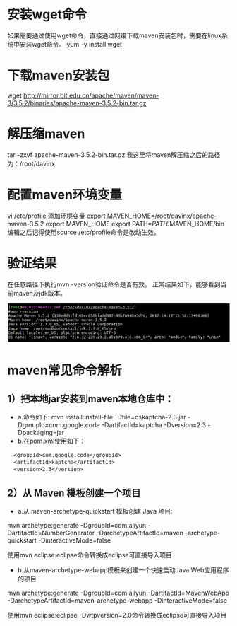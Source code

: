 # 安装wget命令
如果需要通过使用wget命令，直接通过网络下载maven安装包时，需要在linux系统中安装wget命令。
yum -y install wget

# 下载maven安装包
wget http://mirror.bit.edu.cn/apache/maven/maven-3/3.5.2/binaries/apache-maven-3.5.2-bin.tar.gz

# 解压缩maven
tar -zxvf apache-maven-3.5.2-bin.tar.gz 
我这里将maven解压缩之后的路径为：/root/davinx

# 配置maven环境变量
vi /etc/profile
添加环境变量
export MAVEN_HOME=/root/davinx/apache-maven-3.5.2
export MAVEN_HOME
export PATH=$PATH:$MAVEN_HOME/bin
编辑之后记得使用source /etc/profile命令是改动生效。

# 验证结果

在任意路径下执行mvn -version验证命令是否有效。
正常结果如下，能够看到当前maven及jdk版本。

![Image text](https://raw.githubusercontent.com/davinx594/image/master/linux1.png)

# maven常见命令解析
## 1）把本地jar安装到maven本地仓库中：
+ a.命令如下:
mvn install:install-file -Dfile=c:\kaptcha-2.3.jar -DgroupId=com.google.code -DartifactId=kaptcha -Dversion=2.3 -Dpackaging=jar
+ b.在pom.xml使用如下：

> <dependency>
      <groupId>com.google.code</groupId>
      <artifactId>kaptcha</artifactId>
      <version>2.3</version>
 </dependency>
 
## 2）从 Maven 模板创建一个项目

+ a.从 maven-archetype-quickstart 模板创建 Java 项目:

mvn archetype:generate -DgroupId=com.aliyun -DartifactId=NumberGenerator -DarchetypeArtifactId=maven -archetype-quickstart -DinteractiveMode=false

使用mvn eclipse:eclipse命令转换成eclipse可直接导入项目

+ b.从maven-archetype-webapp模板来创建一个快速启动Java Web应用程序的项目

mvn archetype:generate -DgroupId=com.aliyun  -DartifactId=MavenWebApp -DarchetypeArtifactId=maven-archetype-webapp -DinteractiveMode=false

使用mvn eclipse:eclipse -Dwtpversion=2.0命令转换成eclipse可直接导入项目
